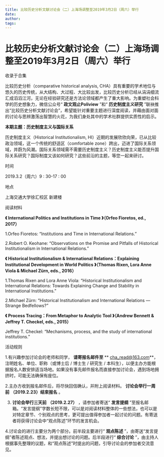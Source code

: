 ```yaml
---
title: 比较历史分析文献讨论会（二）上海场调整至2019年3月2日（周六）举行
date: 
author: 
tags: 
---
```

# 比较历史分析文献讨论会（二）上海场调整至2019年3月2日（周六）举行


收录于合集

  

比较历史分析（comparative historical analysis,
CHA）具有重要的学术地位与悠久的历史传统，从大结构、大过程、大比较出发，比较历史分析已经从涓涓细流汇成滔滔江河，无论在经验研究还是方法论领域都产生了重大影响。为重塑社会科学的历史想象力，微信公众号“
**政文观止Poliview** ”和“ **历史制度主义研究**
”联袂推出“比较历史分析文献讨论会”，希望能针对重要主题进行深度阅读，并藉由面对面的讨论与思辨激荡出智慧的火花，为我们身处其中的学术社群提供实质性的启示。

  

 **本期主题：历史制度主义与国际关系**

  

历史制度主义（Historical Institutionalism,
HI）近期的发展欣欣向荣，已从比较政治领域，这一个传统的舒适区（comfortable
zone）跨出，迈进了国际关系领域，并蔚为风潮。国际关系领域需不需要历史制度主义？历史制度主义能否提升国际关系研究？国际制度又该如何研究？这些前沿的主题，等您一起来研讨。

  

  

时间  

2019.3.2（周六）9 : 30-17 : 00

  

地点  

上海交通大学徐汇校区 新建楼

  

阅读材料

 **《 International Politics and Institutions in Time 》（Orfeo Fioretos, ed.,
2017）**

1.Orfeo Fioretos: “Institutions and Time in International Relations.”

2.Robert O. Keohane: “Observations on the Promise and Pitfalls of Historical
Institutionalism in International Relations.”

  

 **《 Historical Institutionalism & International Relations：Explaining
Institutional Development in World Politics 》（Thomas Rixen, Lora Anne Viola &
Michael Zürn, eds., 2016）**

1.Thomas Rixen and Lora Anne Viola: “Historical Institutionalism and
International Relations: Towards Explaining Change and Stability in
International Institutions.”

2.Michael Zürn: “Historical Institutionalism and International Relations —
Strange Bedfellows?”

  

 **《 Process Tracing：From Metaphor to Analytic Tool 》（Andrew Bennett & Jeffrey
T. Checkel, eds., 2015）**

Jeffrey T. Checkel: “Mechanisms, process, and the study of international
institutions.”

  

活动规则

1.有兴趣参加讨论会的老师和同学， **请寄报名邮件至** ** cha_read@163.com**，注明姓名、单位、职称（或博士后 / 博士生 /
研究生 / 本科生），以便主办方能根据报名人数安排适当场地。如果没有事先邮件报名而直接参加讨论会，遇到场地拥挤时，可能无法确保有座位。

  

2.主办方收到报名邮件后，将尽快回信确认，并附上阅读材料。 **讨论会举行一周前** **（2019.2.23）结束报名** 。

  

3. **讨论会举行三天前** **（2019.2.27）** ，请参加者寄送“ **发言提纲** ”至报名邮箱。“发言提纲”字数长短不限，可以是对阅读材料整体的一些想法，也可以是对特定章节、个别观点的思考，更可提出值得参加者一起讨论的问题。有寄送者将获得讨论会中“观点陈述”环节的发言机会。

  

4.讨论会的进行主要分为两个部分。前半段主要进行“ **观点陈述** ”，由寄送“发言提纲”者陈述观点、想法，并提出想讨论的问题。后半段进行“
**综合讨论** ”，由主持人根据事先整理的议题，和“观点陈述”时提出的问题，引导讨论会的参加者交流意见。

  

  

